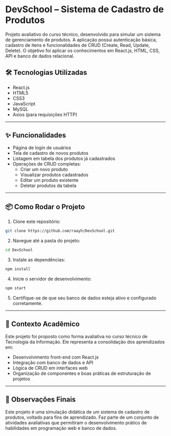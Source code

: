 # DevSchool – Sistema de Cadastro de Produtos

Projeto avaliativo do curso técnico, desenvolvido para simular um sistema de gerenciamento de produtos. A aplicação possui autenticação básica, cadastro de itens e funcionalidades de CRUD (Create, Read, Update, Delete). O objetivo foi aplicar os conhecimentos em React.js, HTML, CSS, API e banco de dados relacional.

## 🛠️ Tecnologias Utilizadas

- React.js
- HTML5
- CSS3
- JavaScript
- MySQL
- Axios (para requisições HTTP)

---

## ✨ Funcionalidades

- Página de login de usuários
- Tela de cadastro de novos produtos
- Listagem em tabela dos produtos já cadastrados
- Operações de CRUD completas:
  - Criar um novo produto
  - Visualizar produtos cadastrados
  - Editar um produto existente
  - Deletar produtos da tabela

---

## 📦 Como Rodar o Projeto

1. Clone este repositório:

```bash
git clone https://github.com/raayh/DevSchool.git
````

2. Navegue até a pasta do projeto:

```bash
cd DevSchool
```

3. Instale as dependências:

```bash
npm install
```

4. Inicie o servidor de desenvolvimento:

```bash
npm start
```

5. Certifique-se de que seu banco de dados esteja ativo e configurado corretamente.

---

## 🧠 Contexto Acadêmico

Este projeto foi proposto como forma avaliativa no curso técnico de Tecnologia da Informação. Ele representa a consolidação dos aprendizados em:

* Desenvolvimento front-end com React.js
* Integração com banco de dados e API
* Lógica de CRUD em interfaces web
* Organização de componentes e boas práticas de estruturação de projetos

---

## 📌 Observações Finais

Este projeto é uma simulação didática de um sistema de cadastro de produtos, voltado para fins de aprendizado. Faz parte de um conjunto de atividades avaliativas que permitiram o desenvolvimento prático de habilidades em programação web e banco de dados.
